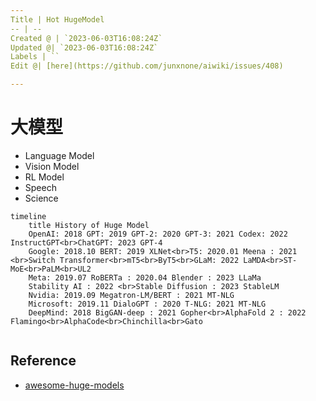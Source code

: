 ```yaml
---
Title | Hot HugeModel
-- | --
Created @ | `2023-06-03T16:08:24Z`
Updated @| `2023-06-03T16:08:24Z`
Labels | ``
Edit @| [here](https://github.com/junxnone/aiwiki/issues/408)

---
```

# 大模型
- Language Model
- Vision Model
- RL Model
- Speech
- Science


```mermaid
timeline
    title History of Huge Model
    OpenAI: 2018 GPT: 2019 GPT-2: 2020 GPT-3: 2021 Codex: 2022 InstructGPT<br>ChatGPT: 2023 GPT-4
    Google: 2018.10 BERT: 2019 XLNet<br>T5: 2020.01 Meena : 2021 <br>Switch Transformer<br>mT5<br>ByT5<br>GLaM: 2022 LaMDA<br>ST-MoE<br>PaLM<br>UL2    
    Meta: 2019.07 RoBERTa : 2020.04 Blender : 2023 LLaMa
    Stability AI : 2022 <br>Stable Diffusion : 2023 StableLM
    Nvidia: 2019.09 Megatron-LM/BERT : 2021 MT-NLG
    Microsoft: 2019.11 DialoGPT : 2020 T-NLG: 2021 MT-NLG
    DeepMind: 2018 BigGAN-deep : 2021 Gopher<br>AlphaFold 2 : 2022 Flamingo<br>AlphaCode<br>Chinchilla<br>Gato


```


## Reference
- [awesome-huge-models](https://github.com/zhengzangw/awesome-huge-models)
